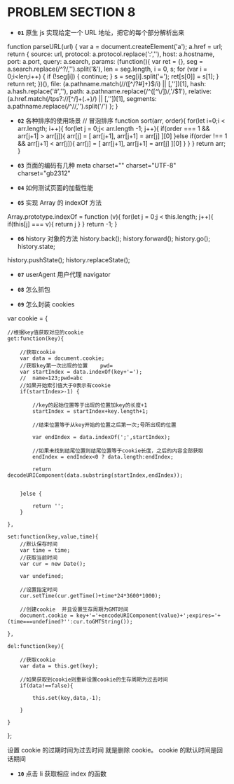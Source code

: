 # PROBLEM SECTION 8

- **`01`** 原生 js 实现给定一个 URL 地址，把它的每个部分解析出来

function parseURL(url) {
var a = document.createElement('a');
a.href = url;
return {
source: url,
protocol: a.protocol.replace(':',''),
host: a.hostname,
port: a.port,
query: a.search,
params: (function(){
var ret = {},
seg = a.search.replace(/^\?/,'').split('&'),
len = seg.length, i = 0, s;
for (var i = 0;i<len;i++) {
if (!seg[i]) { continue; }
s = seg[i].split('=');
ret[s[0]] = s[1];
}
return ret;
})(),
file: (a.pathname.match(/\/([^\/?#]+)$/i) || [,''])[1],
       hash: a.hash.replace('#',''),
       path: a.pathname.replace(/^([^\/])/,'/$1'),
relative: (a.href.match(/tps?:\/\/[^\/]+(.+)/) || [,''])[1],
segments: a.pathname.replace(/^\//,'').split('/')
};
}

- **`02`** 各种排序的使用场景
  // 冒泡排序
  function sort(arr, order){
  for(let i=0;i < arr.length; i++){
  for(let j = 0;j< arr.length -1; j++){
  if(order === 1 && arr[j+1] > arr[j]){
  arr[j] = [ arr[j+1], arr[j+1] = arr[j] ][0]
  }else if(order !== 1 && arr[j+1] < arr[j]){
  arr[j] = [ arr[j+1], arr[j+1] = arr[j] ][0]
  }
  }
  }
  return arr;
  }

- **`03`** 页面的编码有几种 meta charset=""
  charset="UTF-8"
  charset="gb2312"

- **`04`** 如何测试页面的加载性能

- **`05`** 实现 Array 的 indexOf 方法

Array.prototype.indexOf = function (v){
for(let j = 0;j < this.length; j++){
if(this[j] === v){
return j
}
}
return -1;
}

- **`06`** history 对象的方法
  history.back();
  history.forward();
  history.go();
  history.state;

history.pushState();
history.replaceState();

- **`07`** userAgent 用户代理
  navigator

- **`08`** 怎么抓包
- **`09`** 怎么封装 cookies

var cookie = {

    //根据key值获取对应的cookie
    get:function(key){

        //获取cookie
        var data = document.cookie;
        //获取key第一次出现的位置    pwd=
        var startIndex = data.indexOf(key+'=');
        //  name=123;pwd=abc
        //如果开始索引值大于0表示有cookie
        if(startIndex>-1) {

            //key的起始位置等于出现的位置加key的长度+1
            startIndex = startIndex+key.length+1;

            //结束位置等于从key开始的位置之后第一次;号所出现的位置

            var endIndex = data.indexOf(';',startIndex);

            //如果未找到结尾位置则结尾位置等于cookie长度，之后的内容全部获取
            endIndex = endIndex<0 ? data.length:endIndex;

            return decodeURIComponent(data.substring(startIndex,endIndex));


        }else {

            return '';
        }

    },

    set:function(key,value,time){
        //默认保存时间
        var time = time;
        //获取当前时间
        var cur = new Date();

        var undefined;

        //设置指定时间
        cur.setTime(cur.getTime()+time*24*3600*1000);

        //创建cookie  并且设置生存周期为GMT时间
        document.cookie = key+'='+encodeURIComponent(value)+';expires='+(time===undefined?'':cur.toGMTString());

    },

    del:function(key){

        //获取cookie
        var data = this.get(key);

        //如果获取到cookie则重新设置cookie的生存周期为过去时间
        if(data!==false){

            this.set(key,data,-1);

        }

    }

};

设置 cookie 的过期时间为过去时间 就是删除 cookie。
cookie 的默认时间是回话期间

- **`10`** 点击 li 获取相应 index 的函数
